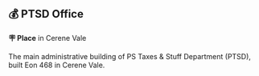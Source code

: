 ## 💰 PTSD Office

**🪧 Place** in Cerene Vale

The main administrative building of PS Taxes & Stuff Department (PTSD), built Eon 468 in Cerene Vale.

<!---
keywords: ps, cerene, vale, taxes, stuff, department, ptsd
aliases: 
-->
